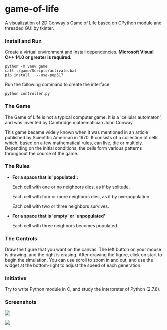 # game-of-life
A visualization of 2D Conway's Game of Life based on CPython module and threaded GUI by tkinter.

### Install and Run

Create a virtual environment and install dependencies. **Microsoft Visual C++ 14.0 or greater is required.**

```
python -m venv game
call ./game/Scripts/activate.bat
pip install . --use-pep517
```

Run the following command to create the interface:

```
python controller.py
```

### The Game

The Game of Life is not a typical computer game. It is a 'cellular automaton', and was invented by Cambridge mathematician John Conway.

This game became widely known when it was mentioned in an article published by Scientific American in 1970. It consists of a collection of cells which, based on a few mathematical rules, can live, die or multiply. Depending on the initial conditions, the cells form various patterns throughout the course of the game.

### The Rules

- **For a space that is 'populated':**

  Each cell with one or no neighbors dies, as if by solitude.

  Each cell with four or more neighbors dies, as if by overpopulation.

  Each cell with two or three neighbors survives.

- **For a space that is 'empty' or 'unpopulated'**

  Each cell with three neighbors becomes populated.

### The Controls

Draw the figure that you want on the canvas. The left button on your mouse is drawing, and the right is erasing. After drawing the figure, click on start to begin the simulation. You can use scroll to zoom in and out, and use the widget at the bottom-right to adjust the speed of each generation.

### Initiative

Try to write Python module in C, and study the interpreter of Python (2.7.8).

### Screenshots

![](https://haoyan.org/assets/images/gof%20(1).png)


![](https://haoyan.org/assets/images/gof%20(1).png)

